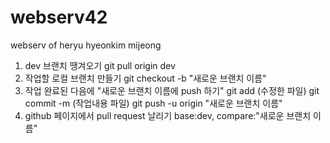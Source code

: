 # webserv42
webserv of heryu hyeonkim mijeong


1. dev 브랜치 땡겨오기
  git pull origin dev
2. 작업할 로컬 브랜치 만들기
  git checkout -b "새로운 브랜치 이름"
3. 작업 완료된 다음에 "새로운 브랜치 이름에 push 하기"
  git add (수정한 파일)
  git commit -m (작업내용 파일)
  git push -u origin "새로운 브랜치 이름"
4. github 페이지에서 pull request 날리기
  base:dev, compare:"새로운 브랜치 이름"
